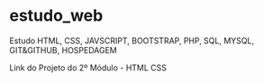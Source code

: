# estudo_web
Estudo HTML, CSS, JAVSCRIPT, BOOTSTRAP, PHP, SQL, MYSQL, GIT&amp;GITHUB, HOSPEDAGEM


Link do Projeto do 2º Módulo - HTML CSS
